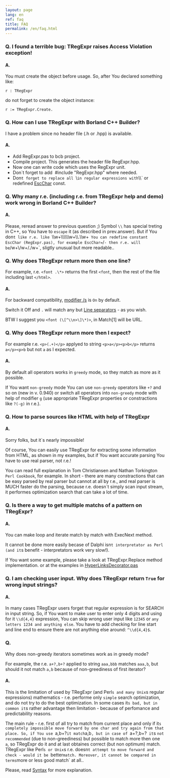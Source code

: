 ```yaml
---
layout: page
lang: en
ref: faq
title: FAQ
permalink: /en/faq.html
---
```


### Q. I found a terrible bug: TRegExpr raises Access Violation exception!

#### A.
You must create the object before usage. So, after You declared something like:

    r : TRegExpr
    
do not forget to create the object instance: 

    r := TRegExpr.Create. 
    
### Q. How can I use TRegExpr with Borland C++ Builder?

I have a problem since no header file (.h or .hpp) is available.

#### A.
* Add RegExpr.pas to bcb project.
* Compile project. This generates the header file RegExpr.hpp.
* Now one can write code which uses the RegExpr unit.
* Don`t forget to add  \#include "RegExpr.hpp" where needed.
* Don`t forget to replace all `\\` in regular expressions with `\\\\` or
redefined [EscChar](tregexpr_interface.html#escchar) const.

### Q. Why many r.e. (including r.e. from TRegExpr help and demo) work wrong in Borland C++ Builder?

#### A.
Please, reread answer to previous question ;) Symbol `\\` has special
treting in C++, so You have to `escape` it (as described in
prev.answer). But if You don`t like r.e. like
`\\\\w+\\\\\\\\\\\\w+\\\\.\\\\w+` You can redefine constant EscChar
(RegExpr.pas), for example EscChar=`/` - then r.e. will be
`/w+\\/w+/./w+`, sligtly unusual but more readable..

### Q. Why does TRegExpr return more then one line?

For example, r.e. `<font .\*>` returns the first `<font`, then the
rest of the file including last `</html>`.

#### A.
For backward compatibility, [modifier
/s](regexp_syntax.html#modifier_s) is `On` by default.

Switch it Off and `.` will match any but [Line
separators](regexp_syntax.html#syntax_line_separators) - as you wish.

BTW I suggest you `<font (\[^\\n>\]\*)>`, in Match\[1\] will be
URL.

### Q. Why does TRegExpr return more then I expect?

For example r.e. `<p>(.+)</p>` applyed to string
`<p>a</p><p>b</p>` returns
`a</p><p>b` but not `a` as I expected.

#### A.
By default all operators works in `greedy` mode, so they match as more
as it possible.

If You want `non-greedy` mode You can use `non-greedy` operators like
`+?` and so on (new in v. 0.940) or switch all operators into
`non-greedy` mode with help of modifier `g` (use appropriate TRegExpr
properties or constractions like `?(-g)` in r.e.).

### Q. How to parse sources like HTML with help of TRegExpr

#### A.
Sorry folks, but it`s nearly impossible!

Of course, You can easily use TRegExpr for extracting some information
from HTML, as shown in my examples, but if You want accurate parsing You
have to use real parser, not r.e.!

You can read full explanation in Tom Christiansen and Nathan Torkington
`Perl Cookbook`, for example. In short - there are many constractions
that can be easy parsed by real parser but cannot at all by r.e., and
real parser is MUCH faster do the parsing, because r.e. doesn`t simply
scan input stream, it performes optimization search that can take a lot
of time.

### Q. Is there a way to get multiple matchs of a pattern on TRegExpr?

#### A.
You can make loop and iterate match by match with ExecNext method.

It cannot be done more easily becase of Dalphi isn`t interpretator as
Perl (and it`s benefit - interpretators work very slow!).

If You want some example, please take a look at TRegExpr.Replace method
implementation. or at the examples in
[HyperLinksDecorator.pas](#hyperlinksdecorator.html)

### Q. I am checking user input. Why does TRegExpr return `True` for wrong input strings?

#### A.
In many cases TRegExpr users forget that regular expression is for
SEARCH in input string. So, if You want to make user to enter only 4
digits and using for it `\\d{4,4}` expression, You can skip wrong user
input like `12345` or `any letters 1234 and anything else`. You have to
add checking for line start and line end to ensure there are not
anything else around: `^\\d{4,4}$`.

### Q.
Why does non-greedy iterators sometimes work as in greedy mode?

For example, the r.e. `a+?,b+?` applied to string `aaa,bbb` matches
`aaa,b`, but should it not match `a,b` because of non-greediness of
first iterator?

#### A.
This is the limitation of used by TRegExpr (and Perl`s and many Unix`s
regular expressions) mathematics - r.e. performe only `simple` search
optimization, and do not try to do the best optimization. In some cases
it`s bad, but in common it`s rather advantage then limitation - because
of perfomance and predictability reasons.

The main rule - r.e. first of all try to match from current place and
only if it`s completely impossible move forward by one char and try
again from that place. So, if You use `a,b+?` it match `a,b`, but in
case of `a+?,b+?` it`s `not recommended` (due to non-greediness) but
possible to match more then one `a`, so TRegExpr do it and at last
obtaines correct (but non optimum) match. TRegExpr like Perl`s or Unix`s
r.e. doesn`t attempt to move forward and check - would it be `better`
match. Moreover, it cannot be compared in terms `more or less good
match` at all..

Please, read [Syntax](regexp_syntax.html) for more explanation.
